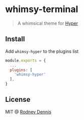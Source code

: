 # whimsy-terminal

> A whimsical theme for [Hyper](https://hyper.is)

## Install
Add `whimsy-hyper` to the plugins list

```js
module.exports = {
  ...
  plugins: [
    'whimsy-hyper'
  ],
}
```

## License
MIT @ [Rodney Dennis](https://rod.today)
